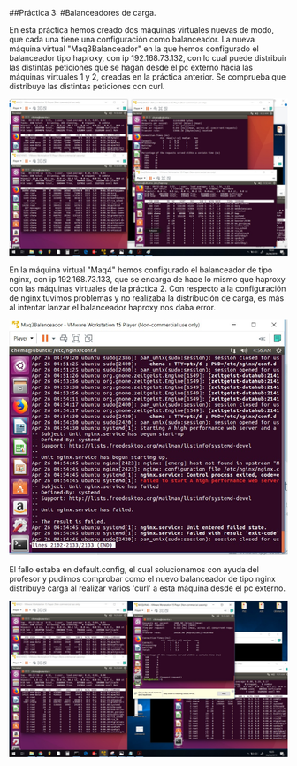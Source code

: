 
##Práctica 3:
#Balanceadores de carga.

En esta práctica hemos creado dos máquinas virtuales nuevas de modo, que cada una tiene una configuración como 
balanceador. La nueva máquina virtual "Maq3Balanceador" en la que hemos configurado el balanceador tipo
haproxy, con ip 192.168.73.132, con lo cual puede distribuir las distintas peticiones que se hagan desde el 
pc externo hacia las máquinas virtuales 1 y 2, creadas en la práctica anterior.
Se comprueba que distribuye las distintas peticiones con curl.

![Imágen que muestra el resultado del balanceado haproxy](./imagenes/balanceadorTop.jpeg)


En la máquina virtual "Maq4" hemos configurado el balanceador de tipo nginx, con ip 192.168.73.133, que se encarga
de hace lo mismo que haproxy con las máquinas virtuales de la práctica 2.
Con respecto a la configuración de nginx tuvimos problemas y no realizaba la distribución de carga, es más 
al intentar lanzar el balanceador haproxy nos daba error.

![Imagen mostrando el fallo que se produjo al intentar probar el balanceador tipo nginx](./imagenes/nginxNoAnda.jpeg)

El fallo estaba en default.config, el cual solucionamos con ayuda del profesor y pudimos comprobar como el nuevo 
balanceador de tipo nginx distribuye carga al realizar varios 'curl' a esta máquina desde el pc externo.

![Imágen que muestra el resultado del balanceo de tipo nginx](./imagenes/BalanceadorTop2.jpeg)


